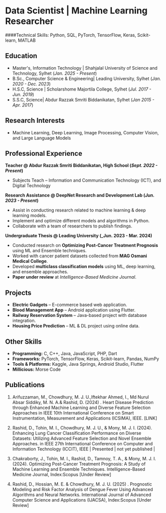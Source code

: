 # Data Scientist | Machine Learning Researcher  
####Technical Skills: Python, SQL, PyTorch, TensorFlow, Keras, Scikit-learn, MATLAB  

## Education 
- Master's, Information Technology | Shahjalal University of Science and Technology, Sylhet (_Jan. 2025 - Present_)
- B.Sc., Computer Science & Engineering| Leading University, Sylhet (_Jan. 2020 - Dec. 2023_) 
- H.S.C, Science | Scholarshome Majortila College, Sylhet (_Jul. 2017 - Jun. 2019_)
- S.S.C, Science| Abdur Razzak Smriti Biddanikatan, Sylhet (_Jan 2015 - Apr. 2017_)  

## Research Interests  
- Machine Learning, Deep Learning, Image Processing, Computer Vision, and Large Language Models  

## Professional Experience  
**Teacher @ Abdur Razzak Smriti Biddanikatan, High School (_Sept. 2022 - Present_)**
- Subjects Teach – Information and Communication Technology (ICT), and Digital Technology

**Research Assistance @ DeepNet Research and Development Lab (_Jun. 2023 - Present_)**
- Assist in conducting research related to machine learning & deep learning models.
- Implement and optimize different models and algorithms in Python.
- Collaborate with a team of researchers to publish findings.

**Undergraduate Thesis @ Leading University (_Jun. 2023 - Mar. 2024)**
- Conducted research on **Optimizing Post-Cancer Treatment Prognosis** using ML and Ensemble techniques.  
- Worked with cancer patient datasets collected from **MAG Osmani Medical College**.  
- Developed **multiclass classification models** using ML, deep learning, and ensemble approaches.  
- **Paper under review** at *Intelligence-Based Medicine Journal*.

## Projects  
- **Electric Gadgets** – E-commerce based web application. 
- **Blood Management App** – Android application using Flutter. 
- **Railway Reservation System** – Java-based project with database integration. 
- **Housing Price Prediction** – ML & DL project using online data.

## Other Skills  
- **Programming:** C, C++, Java, JavaScript, PHP, Dart 
- **Frameworks:** PyTorch, TensorFlow, Keras, Scikit-learn, Pandas, NumPy  
- **Tools & Platforms:** Kaggle, Java Springs, Android Studio, Flutter
- **Millicious:** Morse Code 

## Publications  
1. Arifuzzaman, M., Chowdhury, M. J. U.,Iftekhar Ahmed, I., Md Nurul Absar Siddiky, M. N. A.& Rashid,
D. (2024) . Heart Disease Prediction through Enhanced Machine Learning and Diverse Feature
Selection Approaches in IEEE 10th International Conference on Smart Instrumentation, Measurement
and Applications (ICSIMA), IEEE. [LINK]

2. Rashid, D., Tohin, M. I., Chowdhury, M. J. U., & Mony, M. J. I. (2024). Enhancing Lung Cancer
Classification Performance on Diverse Datasets: Utilizing Advanced Feature Selection and Novel
Ensemble Approaches. in IEEE 27th International Conference on Computer and Information
Technology (ICCIT), IEEE | Presented | not yet published |
3. Chakraborty, J., Tohin, M. I., Rashid, D., Tamnoy, T. A., & Mony, M. J. I. (2024). Optimizing
Post-Cancer Treatment Prognosis: A Study of Machine Learning and Ensemble Techniques.
Intelligence-Based Medicine Journal, Index:Scopus [Under Review]
4. Rashid, D., Hossian, M. E. & Chowdhury, M. J. U. (2025) . Prognostic Modeling and Risk Factor
Analysis of Dengue Fever Using Advanced Algorithms and Neural Networks. International Journal
of Advanced Computer Science and Applications (IJACSA), Index:Scopus [Under Review]

